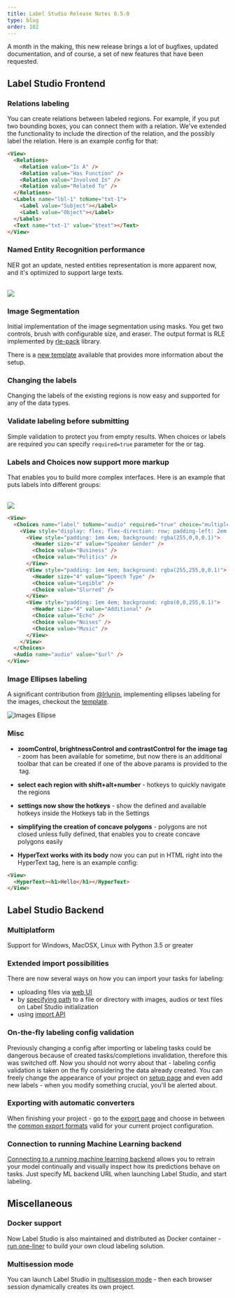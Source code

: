 ```yaml
---
title: Label Studio Release Notes 0.5.0
type: blog
order: 102
---
```


A month in the making, this new release brings a lot of bugfixes, updated documentation, and of course, a set of new features that have been requested. 

## Label Studio Frontend

### Relations labeling

You can create relations between labeled regions. For example, if you put two bounding boxes, you can connect them with a relation. We've extended the functionality to include the direction of the relation, and the possibly label the relation. Here is an example config for that:

```html
<View>
  <Relations>
    <Relation value="Is A" />
    <Relation value="Has Function" />
    <Relation value="Involved In" />
    <Relation value="Related To" />
  </Relations>
  <Labels name="lbl-1" toName="txt-1">
    <Label value="Subject"></Label>
    <Label value="Object"></Label>
  </Labels>
  <Text name="txt-1" value="$text"></Text>
</View>
```

### Named Entity Recognition performance

NER got an update, nested entities representation is more apparent now, and it's optimized to support large texts.

<br>
<img src="/images/release-050-ner.png">

### Image Segmentation

Initial implementation of the image segmentation using masks. You get two controls, brush with configurable size, and eraser. The output format is RLE implemented by [rle-pack](https://www.npmjs.com/package/@thi.ng/rle-pack) library.

There is a [new template](/templates/image_segmentation.html) available that provides more information about the setup.

### Changing the labels

Changing the labels of the existing regions is now easy and supported for any of the data types.

### Validate labeling before submitting

Simple validation to protect you from empty results. When choices or labels are required you can specify `required=true` parameter for the <Labels/> or <Choices/> tag.

### Labels and Choices now support more markup

That enables you to build more complex interfaces. Here is an example that puts labels into different groups:

<br>
<img src="/images/release-050-views.png" style="max-width: 732px">

```html
<View>
  <Choices name="label" toName="audio" required="true" choice="multiple" >
    <View style="display: flex; flex-direction: row; padding-left: 2em; padding-right: 2em; margin-bottom: 3em">
      <View style="padding: 1em 4em; background: rgba(255,0,0,0.1)">
        <Header size="4" value="Speaker Gender" />
        <Choice value="Business" />
        <Choice value="Politics" />
      </View>
      <View style="padding: 1em 4em; background: rgba(255,255,0,0.1)">
        <Header size="4" value="Speech Type" />
        <Choice value="Legible" />
        <Choice value="Slurred" />
      </View>
      <View style="padding: 1em 4em; background: rgba(0,0,255,0.1)">
        <Header size="4" value="Additional" />
        <Choice value="Echo" />
        <Choice value="Noises" />
        <Choice value="Music" />
      </View>
    </View>
  </Choices>
  <Audio name="audio" value="$url" />
</View>
```

### Image Ellipses labeling

A significant contribution from [@lrlunin](https://github.com/lrlunin), implementing ellipses labeling for the images, checkout the [template](/templates/image_ellipse.html).

<img src="/images/screens/image_ellipse.png" class="img-template-example" title="Images Ellipse" />

### Misc

- **zoomControl, brightnessControl and contrastControl for the image tag** - zoom has been available for sometime, but now there is an additional toolbar that can be created if one of the above params is provided to the <Image/> tag.

- **select each region with shift+alt+number** - hotkeys to quickly navigate the regions

- **settings now show the hotkeys** - show the defined and available hotkeys inside the Hotkeys tab in the Settings

- **simplifying the creation of concave polygons** - polygons are not closed unless fully defined, that enables you to create concave polygons easily

- **HyperText works with its body** now you can put in HTML right into the HyperText tag, here is an example config:

```html
<View>
  <HyperText><h1>Hello</h1></HyperText>
</View>
```


## Label Studio Backend

### Multiplatform

Support for Windows, MacOSX, Linux with Python 3.5 or greater

### Extended import possibilities

There are now several ways on how you can import your tasks for labeling:

- uploading files via [web UI](http://localhost:8080/import)
- by [specifying path](/guide/tasks.html#Import-formats) to a file or directory with images, audios or text files on Label Studio initialization
- using [import API](/guide/tasks.html#Import-using-API)

### On-the-fly labeling config validation

Previously changing a config after importing or labeling tasks could be dangerous because of created tasks/completions invalidation, therefore this was switched off. Now you should not worry about that - labeling config validation is taken on the fly considering the data already created. You can freely change the appearance of your project on [setup page](http://localhost:8080/setup) and even add new labels - when you modify something crucial, you'll be alerted about.

### Exporting with automatic converters

When finishing your project - go to the [export page](http://localhost:8080/export) and choose in between the [common export formats](/guide/export.html#Export-formats) valid for your current project configuration.

### Connection to running Machine Learning backend

[Connecting to a running machine learning backend](/guide/ml.html) allows you to retrain your model continually and visually inspect how its predictions behave on tasks. Just specify ML backend URL when launching Label Studio, and start labeling.

## Miscellaneous

### Docker support

Now Label Studio is also maintained and distributed as Docker container - [run one-liner](/guide/index.html#Running-with-Docker) to build your own cloud labeling solution.

### Multisession mode

You can launch Label Studio in [multisession mode](/guide/#Multisession-mode) - then each browser session dynamically creates its own project. 
